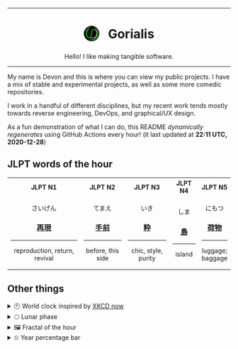 ***

<h1 align="center">
<sub>
    <img src="readme/resources/avatar.png" height="36">
</sub>
&nbsp;
Gorialis
</h1>
<p align="center">
Hello! I like making tangible software.
</p>

***

My name is Devon and this is where you can view my public projects. I have a mix of stable and experimental projects, as well as some more comedic repositories.

I work in a handful of different disciplines, but my recent work tends mostly towards reverse engineering, DevOps, and graphical/UX design.

As a fun demonstration of what I can do, this README *dynamically regenerates* using GitHub Actions every hour! (it last updated at **22:11 UTC, 2020-12-28**)

<h2>JLPT words of the hour</h2>
<table>
    <tr>
        <th>JLPT N1</th>
        <th>JLPT N2</th>
        <th>JLPT N3</th>
        <th>JLPT N4</th>
        <th>JLPT N5</th>
    </tr>
    <tr>
        <td>
            <p align="center">さいげん</p>
            <h3 align="center"><b><a href="https://jisho.org/search/%E5%86%8D%E7%8F%BE">再現</a></b></h3>
            <hr>
            <p align="center">reproduction,<wbr> return,<wbr> revival</p>
        </td>
        <td>
            <p align="center">てまえ</p>
            <h3 align="center"><b><a href="https://jisho.org/search/%E6%89%8B%E5%89%8D">手前</a></b></h3>
            <hr>
            <p align="center">before,<wbr> this side</p>
        </td>
        <td>
            <p align="center">いき</p>
            <h3 align="center"><b><a href="https://jisho.org/search/%E7%B2%8B">粋</a></b></h3>
            <hr>
            <p align="center">chic,<wbr> style,<wbr> purity</p>
        </td>
        <td>
            <p align="center">しま</p>
            <h3 align="center"><b><a href="https://jisho.org/search/%E5%B3%B6">島</a></b></h3>
            <hr>
            <p align="center">island</p>
        </td>
        <td>
            <p align="center">にもつ</p>
            <h3 align="center"><b><a href="https://jisho.org/search/%E8%8D%B7%E7%89%A9">荷物</a></b></h3>
            <hr>
            <p align="center">luggage;<br> baggage</p>
        </td>
    </tr>
</table>

<h2>Other things</h2>
<details>
<summary>🕙  World clock inspired by <a href="https://xkcd.com/now">XKCD now</a></summary>

> <img src="generated/now.png" width="512">

</details>
<details>
<summary>🌕 Lunar phase</summary>

The moon is approximately 50.28% through its phase (Full Moon).

</details>
<details>
<summary>&#x1f5bc; Fractal of the hour</summary>

> <img src="generated/fractal.png" width="512">

</details>
<details>
<summary>&#x23f2; Year percentage bar</summary>
<pre><code>2020 [███████████████████▁] 99.16%</code></pre>
</details>

